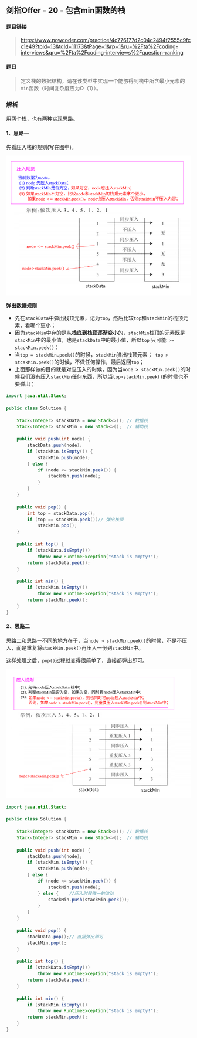 ## 剑指Offer - 20 - 包含min函数的栈

#### [题目链接](https://www.nowcoder.com/practice/4c776177d2c04c2494f2555c9fcc1e49?tpId=13&tqId=11173&tPage=1&rp=1&ru=%2Fta%2Fcoding-interviews&qru=%2Fta%2Fcoding-interviews%2Fquestion-ranking)

> https://www.nowcoder.com/practice/4c776177d2c04c2494f2555c9fcc1e49?tpId=13&tqId=11173&tPage=1&rp=1&ru=%2Fta%2Fcoding-interviews&qru=%2Fta%2Fcoding-interviews%2Fquestion-ranking

#### 题目

> 定义栈的数据结构，请在该类型中实现一个能够得到栈中所含最小元素的`min`函数（时间复杂度应为O（1））。

### 解析

用两个栈，也有两种实现思路。

#### 1、思路一

先看压入栈的规则(写在图中)。

![](images/20_s.png)

**弹出数据规则**

* 先在`stackData`中弹出栈顶元素，记为`top`，然后比较`top`和`stackMin`的栈顶元素，看哪个更小；
* 因为`stackMin`中存的是从**栈底到栈顶逐渐变小**的，`stackMin`栈顶的元素既是`stackMin`中的最小值，也是`stackData`中的最小值，所以`top` 只可能` >= stackMin.peek()`；
* 当`top = stackMin.peek()`的时候，`stackMin`弹出栈顶元素；` top > stcakMin.peek()`的时候，不做任何操作，最后返回`top`；
* 上面那样做的目的就是对应压入的时候，因为当`node > stackMin.peek()`的时候我们没有压入`stackMin`任何东西，所以当`top>stackMin.peek()`的时候也不要弹出；

```java
import java.util.Stack;

public class Solution {

    Stack<Integer> stackData = new Stack<>(); // 数据栈
    Stack<Integer> stackMin = new Stack<>();  // 辅助栈

    public void push(int node) {
        stackData.push(node);
        if (stackMin.isEmpty()) {
            stackMin.push(node);
        } else {
            if (node <= stackMin.peek()) {
                stackMin.push(node);
            }
        }
    }

    public void pop() {
        int top = stackData.pop();
        if (top == stackMin.peek())// 弹出栈顶
            stackMin.pop();
    }

    public int top() {
        if (stackData.isEmpty())
            throw new RuntimeException("stack is empty!");
        return stackData.peek();
    }

    public int min() {
        if (stackMin.isEmpty())
            throw new RuntimeException("stack is empty!");
        return stackMin.peek();
    }
}
```

#### 2、思路二

思路二和思路一不同的地方在于，当`node > stackMin.peek()`的时候，不是不压入，而是重复将`stackMin.peek()`再压入一份到`stackMin`中。

这样处理之后，`pop()`过程就变得很简单了，直接都弹出即可。

![](images/20_s2.png)

```java
import java.util.Stack;

public class Solution {

    Stack<Integer> stackData = new Stack<>(); // 数据栈
    Stack<Integer> stackMin = new Stack<>();  // 辅助栈

    public void push(int node) {
        stackData.push(node);
        if (stackMin.isEmpty()) {
            stackMin.push(node);
        } else {
            if (node <= stackMin.peek()) {
                stackMin.push(node);
            } else {    //压入时候唯一的改动
                stackMin.push(stackMin.peek());
            }
        }
    }

    public void pop() {
        stackData.pop();// 直接弹出即可
        stackMin.pop();
    }

    public int top() {
        if (stackData.isEmpty())
            throw new RuntimeException("stack is empty!");
        return stackData.peek();
    }

    public int min() {
        if (stackMin.isEmpty())
            throw new RuntimeException("stack is empty!");
        return stackMin.peek();
    }
}
```

